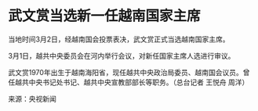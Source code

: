 # 武文赏当选新一任越南国家主席

当地时间3月2日，经越南国会投票表决，武文赏正式当选越南国家主席。

3月1日，越共中央委员会在河内举行会议，对新任国家主席人选进行审议。

武文赏1970年出生于越南海阳省，现任越共中央政治局委员、越南国会议员。曾任越共中央书记处书记、越共中央宣教部部长等职务。（总台记者 王悦舟 周洋）

来源：央视新闻

